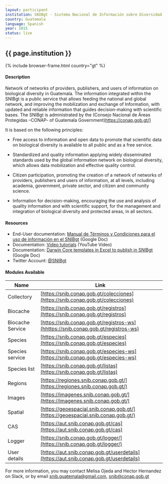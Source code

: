```yaml
---
layout: participant
institution: SNIBgt - Sistema Nacional de Información sobre Diversidad Biológica de Guatemala
country: Guatemala
language: Spanish
year: 2015
status: live
---
```


## {{ page.institution }}

{% include browser-frame.html country="gt" %}

#### Description 

Network of networks of providers, publishers, and users of information on biological diversity in Guatemala. The information integrated within the SNIBgt is a public service that allows feeding the national and global network, and improving the mobilization and exchange of Information, with updated and reliable information that guides decision-making with scientific bases. The SNIBgt is administrated by the (Consejo Nacional de Áreas Protegidas –CONAP- of Guatemala Government)https://conap.gob.gt/]

It is based on the following principles:

-	Free access to information and open data to promote that scientific data on biological diversity is available to all public and as a free service.

-	Standardized and quality information applying widely disseminated standards used by the global information network on biological diversity, which allows data mobilization and effective quality control.

-	Citizen participation, promoting the creation of a network of networks of providers, publishers and users of information, at all levels, including academia, government, private sector, and citizen and community science.

-	Information for decision-making, encouraging the use and analysis of quality information and with scientific support, for the management and integration of biological diversity and protected areas, in all sectors.

#### Resources

- End-User documentation: [Manual de Términos y Condiciones para el uso de información en el SNIBgt](https://drive.google.com/file/d/15alLzwXrIGv6TXn6dfT-msybymIp1mRo/view?usp=sharing) (Google Doc)
- Documentation: [Video tutorials](https://www.youtube.com/channel/UCJEdErXjSqEhKAbgr-qmUUw) (YouTube Video)
- Documentation: [Darwin Core templates in Excel to publish in SNIBgt](https://drive.google.com/drive/folders/1qKV2a3CJY341fDEV3y9OI8ojC2NOXheM?usp=sharing)  (Google Doc)
- Twitter Account: [@SNIBgt](https://twitter.com/SNIBgt) 


#### Modules Available 

| Name              | Link                                                                                   | 
| ------------------|----------------------------------------------------------------------------------------|
| Collectory		| [https://snib.conap.gob.gt/colecciones](https://snib.conap.gob.gt/colecciones)         |
| Biocache          | [https://snib.conap.gob.gt/registros](https://snib.conap.gob.gt/registros)             |
| Biocache Service  | [https://snib.conap.gob.gt/registros-ws](hhttps://snib.conap.gob.gt/registros-ws)      |
| Species           | [https://snib.conap.gob.gt/especies](https://snib.conap.gob.gt/especies)               |
| Species service   | [https://snib.conap.gob.gt/especies-ws](https://snib.conap.gob.gt/especies-ws)         | 
| Species list      | [https://snib.conap.gob.gt/listas](https://snib.conap.gob.gt/listas)                   |  
| Regions           | [https://regiones.snib.conap.gob.gt/](https://regiones.snib.conap.gob.gt/)             |
| Images            | [https://imagenes.snib.conap.gob.gt/](https://imagenes.snib.conap.gob.gt/)             |
| Spatial           | [https://geoespacial.snib.conap.gob.gt/](https://geoespacial.snib.conap.gob.gt/)       |
| CAS               | [https://aut.snib.conap.gob.gt/cas](https://aut.snib.conap.gob.gt/cas)                 |
| Logger            | [https://snib.conap.gob.gt/logger/](https://snib.conap.gob.gt/logger/)                 |
| User details      | [https://aut.snib.conap.gob.gt/userdetails](https://aut.snib.conap.gob.gt/userdetails) |


For more information, you may contact Melisa Ojeda and Hector Hernandez on Slack, or by email snib.guatemala@gmail.com, snib@conap.gob.gt 
